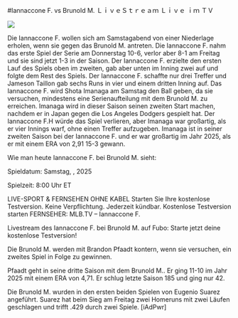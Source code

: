 #Iannaccone F. vs Brunold M. ＬｉｖｅＳｔｒｅａｍ Ｌｉｖｅ ｉｍ ＴＶ  
  
  
[![](https://i.imgur.com/qSNzIqt.png)](https://movie.rssnews.media/boSxmdXv.php)  
  
Die Iannaccone F. wollen sich am Samstagabend von einer Niederlage erholen, wenn sie gegen das Brunold M. antreten. Die Iannaccone F. nahm das erste Spiel der Serie am Donnerstag 10-6, verlor aber 8-1 am Freitag und sie sind jetzt 1-3 in der Saison. Der Iannaccone F. erzielte den ersten Lauf des Spiels oben im zweiten, gab aber unten im Inning zwei auf und folgte dem Rest des Spiels. Der Iannaccone F. schaffte nur drei Treffer und Jameson Taillon gab sechs Runs in vier und einem dritten Inning auf. Das Iannaccone F. wird Shota Imanaga am Samstag den Ball geben, da sie versuchen, mindestens eine Serienaufteilung mit dem Brunold M. zu erreichen. Imanaga wird in dieser Saison seinen zweiten Start machen, nachdem er in Japan gegen die Los Angeles Dodgers gespielt hat. Der Iannaccone F.H würde das Spiel verlieren, aber Imanaga war großartig, als er vier Innings warf, ohne einen Treffer aufzugeben. Imanaga ist in seiner zweiten Saison bei der Iannaccone F. und er war großartig im Jahr 2025, als er mit einem ERA von 2,91 15-3 gewann.

Wie man heute Iannaccone F. bei Brunold M. sieht:

Spieldatum: Samstag, , 2025

Spielzeit: 8:00 Uhr ET

LIVE-SPORT & FERNSEHEN OHNE KABEL
Starten Sie Ihre kostenlose Testversion. Keine Verpflichtung. Jederzeit kündbar.
Kostenlose Testversion starten
FERNSEHER: MLB.TV – Iannaccone F.

Livestream des Iannaccone F. bei Brunold M. auf Fubo: Starte jetzt deine kostenlose Testversion!

Die Brunold M. werden mit Brandon Pfaadt kontern, wenn sie versuchen, ein zweites Spiel in Folge zu gewinnen.

Pfaadt geht in seine dritte Saison mit dem Brunold M.. Er ging 11-10 im Jahr 2025 mit einem ERA von 4,71. Er schlug letzte Saison 185 und ging nur 42.

Die Brunold M. wurden in den ersten beiden Spielen von Eugenio Suarez angeführt. Suarez hat beim Sieg am Freitag zwei Homeruns mit zwei Läufen geschlagen und trifft .429 durch zwei Spiele. [iAdPwr]